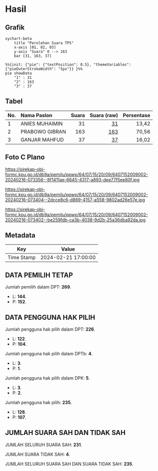 # Hasil

## Grafik

```mermaid
xychart-beta
    title "Perolehan Suara TPS"
    x-axis [01, 02, 03]
    y-axis "Suara" 0 --> 163
    bar [31, 163, 37]
```

```mermaid
%%{init: {"pie": {"textPosition": 0.5}, "themeVariables": {"pieOuterStrokeWidth": "5px"}} }%%
pie showData
    "1" : 31
    "2" : 163
    "3" : 37
```

## Tabel

| No. | Nama Paslon    | Suara | Suara (raw) | Persentase |
|:--- |:-------------- | -----:| -----------:| ----------:|
| 1   | ANIES MUHAIMIN | 31    | [31][p-1]   | 13,42      |
| 2   | PRABOWO GIBRAN | 163   | [163][p-2]  | 70,56      |
| 3   | GANJAR MAHFUD  | 37    | [37][p-3]   | 16,02      |


[p-1]: https://github.com/gigit-pemilu/pemilu-2024-64-kalimantan-timur/blob/main/pilpres/hitung-suara/sub/64-kalimantan-timur/sub/07-kutai-barat/sub/15-linggang-bigung/sub/2009-linggang-purwodadi/sub/002-tps/sub/paslon-1.txt
[p-2]: https://github.com/gigit-pemilu/pemilu-2024-64-kalimantan-timur/blob/main/pilpres/hitung-suara/sub/64-kalimantan-timur/sub/07-kutai-barat/sub/15-linggang-bigung/sub/2009-linggang-purwodadi/sub/002-tps/sub/paslon-2.txt
[p-3]: https://github.com/gigit-pemilu/pemilu-2024-64-kalimantan-timur/blob/main/pilpres/hitung-suara/sub/64-kalimantan-timur/sub/07-kutai-barat/sub/15-linggang-bigung/sub/2009-linggang-purwodadi/sub/002-tps/sub/paslon-3.txt

## Foto C Plano

https://sirekap-obj-formc.kpu.go.id/db9a/pemilu/ppwp/64/07/15/20/09/6407152009002-20240216-073356--8f1411ae-6645-4317-a893-dee77f5ee80f.jpg

https://sirekap-obj-formc.kpu.go.id/db9a/pemilu/ppwp/64/07/15/20/09/6407152009002-20240216-073404--2dcce8c6-d869-4157-a558-9802ad26e57e.jpg

https://sirekap-obj-formc.kpu.go.id/db9a/pemilu/ppwp/64/07/15/20/09/6407152009002-20240216-073402--be259fdb-ca3b-4038-9d2b-25a36dba92da.jpg


## Metadata

| Key        | Value               |
| ---------- | ------------------- |
| Time Stamp | 2024-02-21 17:00:00 |


## DATA PEMILIH TETAP

Jumlah pemilih dalam DPT: **269**.
 * L: **144**.
 * P: **152**.

## DATA PENGGUNA HAK PILIH

Jumlah pengguna hak pilih dalam DPT: **226**.
 * L: **122**.
 * P: **104**.

Jumlah pengguna hak pilih dalam DPTb: **4**.
 * L: **3**.
 * P: **1**.

Jumlah pengguna hak pilih dalam DPK: **5**.
 * L: **3**.
 * P: **2**.

Jumlah pengguna hak pilih: **235**.
 * L: **128**.
 * P: **107**.

## JUMLAH SUARA SAH DAN TIDAK SAH

JUMLAH SELURUH SUARA SAH: **231**.

JUMLAH SUARA TIDAK SAH: **4**.

JUMLAH SELURUH SUARA SAH DAN SUARA TIDAK SAH: **235**.


